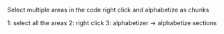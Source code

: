 Select multiple areas in the code right click and alphabetize as chunks

1: select all the areas
2: right click
3: alphabetizer -> alphabetize sections
